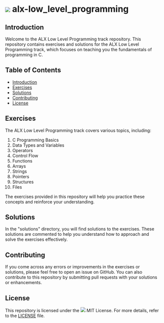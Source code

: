 # <img src="https://img.icons8.com/color/48/000000/programming.png"/> alx-low_level_programming

## Introduction

Welcome to the ALX Low Level Programming track repository. This repository contains exercises and solutions for the ALX Low Level Programming track, which focuses on teaching you the fundamentals of programming in C.

## Table of Contents

- [Introduction](#introduction)
- [Exercises](#exercises)
- [Solutions](#solutions)
- [Contributing](#contributing)
- [License](#license)

## Exercises

The ALX Low Level Programming track covers various topics, including:

01. C Programming Basics
02. Data Types and Variables
03. Operators
04. Control Flow
05. Functions
06. Arrays
07. Strings
08. Pointers
09. Structures
10. Files

The exercises provided in this repository will help you practice these concepts and reinforce your understanding.

## Solutions

In the "solutions" directory, you will find solutions to the exercises. These solutions are commented to help you understand how to approach and solve the exercises effectively.

## Contributing

If you come across any errors or improvements in the exercises or solutions, please feel free to open an issue on GitHub. You can also contribute to this repository by submitting pull requests with your solutions or enhancements.

## License

This repository is licensed under the <img src="https://img.icons8.com/ios-glyphs/30/000000/mit-license.png"/> MIT License. For more details, refer to the [LICENSE](LICENSE) file.
